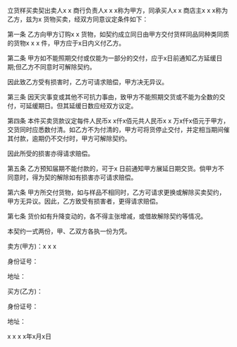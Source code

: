 
 


立货样买卖契出卖人x x 商行负责人x x x称为甲方，同承买人x x 商店主x x x称为乙方，兹为x 货物买卖，经双方同意议定条件如下：


第一条 乙方向甲方订购x x 货物，如契约成立同日由甲方交付货样同品同种类同质的货物x x x 件，甲方应于x日内义付乙方。


第二条 甲方如不能照期交付或仅能为一部分的交付，应于x日前通知乙方延缓日期;但乙方不同意时可解除契约。


因此致乙方受有损害时，乙方可请求赔偿，甲方决无异议。


第三条 因天灾事变或其他不可抗力事由，致甲方不能照期交货或不能为全数的交付，可延缓期日。但其延缓日数应经双方议定。


第四条 本件买卖货款议定每件人民币x x仟x佰元共人民币x x 万x仟x佰元于甲方，交货同时应悉数付清。如乙方不为付清的，甲方可将货停止交付，并定相当期间催其付款，逾期仍不交付时，甲方可解除契约。


因此所受的损害亦得请求赔偿。


第五条 乙方预知届期不能付款的，可于x 日前通知甲方展延日期交货。倘甲方不同意时，得为契的解除如有损害亦可请求赔偿。


第六条 甲方所交付货物，如与样品不相同时，乙方可请求更换或解除买卖契约，甲方无异议。因此，乙方致受有损害者，更得请求赔偿。


第七条 货价如有升降变动的，各不得主张增减，或借故解除契约等情况。


本契约一式两份，甲、乙双方各执一份为凭。


卖方(甲方)：x x x


身份证号：


地址：


买方(乙方)：


身份证号：


地址：


x x x x年x月x日
 


 

 
 
 
 
 
  


  
 

  


  


  
 
 
 
 

